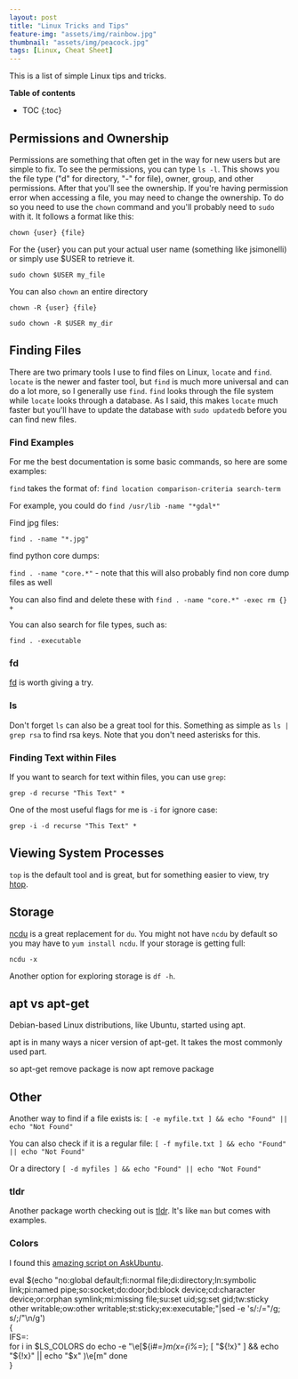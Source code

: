 ```yaml
---
layout: post
title: "Linux Tricks and Tips"
feature-img: "assets/img/rainbow.jpg"
thumbnail: "assets/img/peacock.jpg"
tags: [Linux, Cheat Sheet]
---
```


This is a list of simple Linux tips and tricks.

<b>Table of contents</b>
* TOC
{:toc}

## Permissions and Ownership

Permissions are something that often get in the way for new users but are simple to fix. To see the permissions, you can type `ls -l`. This shows you the file type ("d" for directory, "-" for file), owner, group, and other permissions. After that you'll see the ownership. If you're having permission error when accessing a file, you may need to change the ownership. To do so you need to use the `chown` command and you'll probably need to `sudo` with it. It follows a format like this:

```
chown {user} {file}
```

For the {user} you can put your actual user name (something like jsimonelli) or simply use $USER to retrieve it.

```
sudo chown $USER my_file
```

You can also `chown` an entire directory

```
chown -R {user} {file}
```

```
sudo chown -R $USER my_dir
```

## Finding Files

There are two primary tools I use to find files on Linux, `locate` and `find`. `locate` is the newer and faster tool, but `find` is much more universal and can do a lot more, so I generally use `find`. `find` looks through the file system while `locate` looks through a database. As I said, this makes `locate` much faster but you'll have to update the database with `sudo updatedb` before you can find new files.


### Find Examples ###

For me the best documentation is some basic commands, so here are some examples:

`find` takes the format of:
`find location comparison-criteria search-term`

For example, you could do `find /usr/lib -name "*gdal*"`

Find jpg files:

`find . -name "*.jpg"`

find python core dumps:

`find . -name "core.*"` - note that this will also probably find non core dump files as well

You can also find and delete these with `find . -name "core.*" -exec rm {} +`

You can also search for file types, such as:

`find . -executable`

### fd ###

[fd](https://github.com/sharkdp/fd) is worth giving a try.

### ls ###

Don't forget `ls` can also be a great tool for this. Something as simple as `ls | grep rsa` to find rsa keys. Note that you don't need asterisks for this.

### Finding Text within Files ###

If you want to search for text within files, you can use `grep`:

`grep -d recurse "This Text" *`

One of the most useful flags for me is `-i` for ignore case:

`grep -i -d recurse "This Text" *`

## Viewing System Processes

`top` is the default tool and is great, but for something easier to view, try [htop](https://hisham.hm/htop/).


## Storage

[ncdu](https://dev.yorhel.nl/ncdu) is a great replacement for `du`. You might not have `ncdu` by default so you may have to `yum install ncdu`. If your storage is getting full:

`ncdu -x`

Another option for exploring storage is `df -h`.

## apt vs apt-get ##

Debian-based Linux distributions, like Ubuntu, started using apt. 

apt is in many ways a nicer version of apt-get. It takes the most commonly used part. 

so apt-get remove package is now apt remove package

## Other

Another way to find if a file exists is:
`[ -e myfile.txt ] && echo "Found" || echo "Not Found"`

You can also check if it is a regular file:
`[ -f myfile.txt ] && echo "Found" || echo "Not Found"`

Or a directory
`[ -d myfiles ] && echo "Found" || echo "Not Found"`

### tldr

Another package worth checking out is [tldr](https://tldr.sh/). It's like `man` but comes with examples.

### Colors

I found this [amazing script on AskUbuntu](https://askubuntu.com/questions/17299/what-do-the-different-colors-mean-in-ls).

eval $(echo "no:global default;fi:normal file;di:directory;ln:symbolic link;pi:named pipe;so:socket;do:door;bd:block device;cd:character device;or:orphan symlink;mi:missing file;su:set uid;sg:set gid;tw:sticky other writable;ow:other writable;st:sticky;ex:executable;"|sed -e 's/:/="/g; s/\;/"\n/g')           
{      
  IFS=:     
  for i in $LS_COLORS     
  do        
    echo -e "\e[${i#*=}m$( x=${i%=*}; [ "${!x}" ] && echo "${!x}" || echo "$x" )\e[m" 
  done       
} 



